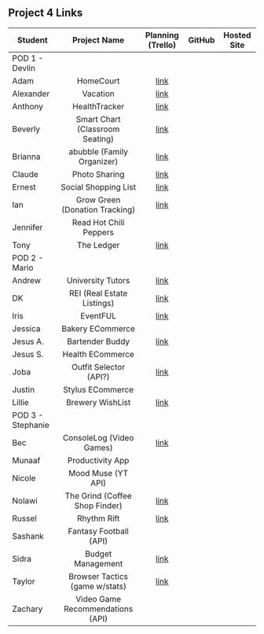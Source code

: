 ## Project 4 Links 

| Student | Project Name | Planning (Trello) | GitHub | Hosted Site |
|---|:---:|:---:|:---:|:---:|
| POD 1 - Devlin |  |  |  |  |
| Adam | HomeCourt | [link](https://trello.com/b/NkmO1Z0Q/homecourt) |  |  |
| Alexander | Vacation | [link](https://trello.com/b/SM6tCjC2/vaction-social-app) |  |  |
| Anthony | HealthTracker | [link](https://trello.com/b/B7g9bGUa/healthtracker) |  |  |
| Beverly | Smart Chart (Classroom Seating) | [link](https://trello.com/b/XCn4DlOC/p4) |  |  |
| Brianna | abubble (Family Organizer) | [link](https://trello.com/b/8udoXGyU/p4-abubble) |  |  |
| Claude | Photo Sharing | [link](https://trello.com/b/minM91Ck/project-4) |  |  |
| Ernest | Social Shopping List | [link](https://trello.com/b/UXO7d20V/p4) |  |  |
| Ian | Grow Green (Donation Tracking) | [link](https://trello.com/b/7kn991cX/project-4) |  |  |
| Jennifer | Read Hot Chili Peppers |  |  |  |
| Tony | The Ledger | [link](https://trello.com/b/4qVjToFn/p4-the-ledger) |  |  |
| POD 2 - Mario |  |  |  |  |
| Andrew | University Tutors | [link](https://trello.com/b/xoaa8Z1N/tutorup4) |  |  |
| DK | REI (Real Estate Listings) | [link](https://trello.com/b/LKxhzxN8/rei-project4) |  |  |
| Iris | EventFUL | [link](https://trello.com/b/nCG9G5L3/project-4-board) |  |  |
| Jessica | Bakery ECommerce |  |  |  |
| Jesus A. | Bartender Buddy | [link](https://trello.com/b/vxanfXtV/unit-4-bartending) |  |  |
| Jesus S. | Health ECommerce  |  |  |  |
| Joba | Outfit Selector (API?) | [link](https://trello.com/b/96ikdQ4Y/sei-capstone-project) |  |  |
| Justin | Stylus ECommerce |  |  |  |
| Lillie | Brewery WishList | [link](https://trello.com/b/WL8yWqll/brewery-wishlist) |  |  |
| POD 3 - Stephanie |  |  |  |  |
| Bec | ConsoleLog (Video Games) | [link](https://trello.com/b/L6LXpNep/project-3-consolelog) |  |  |
| Munaaf | Productivity App |  |  |  |
| Nicole | Mood Muse (YT API) |  |  |  |
| Nolawi | The Grind (Coffee Shop Finder) | [link](https://trello.com/b/Epxd4RfQ/p4-the-grind) |  |  |
| Russel | Rhythm Rift | [link](https://trello.com/b/AEFnAg7X/rhythm-rift) |  |  |
| Sashank | Fantasy Football (API) |  |  |  |
| Sidra | Budget Management | [link](https://trello.com/b/K5ij29am/budget-management) |  |  |
| Taylor | Browser Tactics (game w/stats) | [link](https://trello.com/b/KtRFI80A/browser-tactics) |  |  |
| Zachary | Video Game Recommendations (API) |  |  |  |
